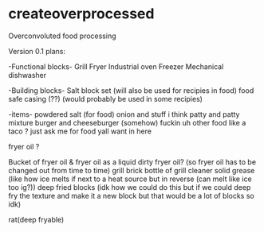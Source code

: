 # createoverprocessed
Overconvoluted food processing

Version 0.1 plans:

-Functional blocks-
Grill
Fryer
Industrial oven
Freezer
Mechanical dishwasher

-Building blocks-
Salt block set (will also be used for recipies in food)
food safe casing (??) (would probably be used in some recipies)

-items-
powdered salt (for food)
onion and stuff i think
patty and patty mixture
burger and cheeseburger (somehow)
fuckin uh other food like a taco ? just ask me for food yall want in here

fryer oil ?


Bucket of fryer oil & fryer oil as a liquid
dirty fryer oil? (so fryer oil has to be changed out from time to time)
grill brick
bottle of grill cleaner 
solid grease (like how ice melts if next to a heat source but in reverse (can melt like ice too ig?))
deep fried blocks (idk how we could do this but if we could deep fry the texture and make it a new block but that would be a lot of blocks so idk)

rat(deep fryable)
